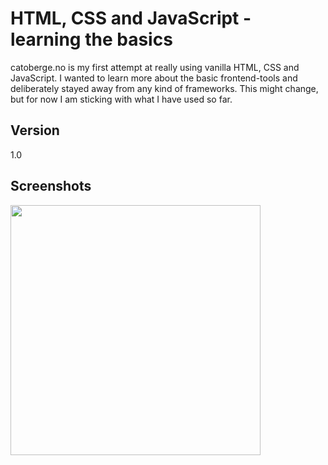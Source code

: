 # HTML, CSS and JavaScript - learning the basics

catoberge.no is my first attempt at really using vanilla HTML, CSS and JavaScript. 
I wanted to learn more about the basic frontend-tools and deliberately stayed away from any kind of frameworks.
This might change, but for now I am sticking with what I have used so far. 

## Version
1.0
## Screenshots
<img src="https://github.com/catoberge/catoberge.no/assets/80479739/08994522-edcd-4e70-8d0f-0d54f2f02c1a" width="400" height="400">

